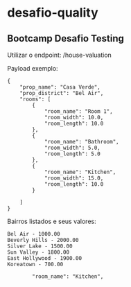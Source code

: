 # desafio-quality
## Bootcamp Desafio Testing

Utilizar o endpoint: /house-valuation

Payload exemplo:

```
{
    "prop_name": "Casa Verde",
    "prop_district": "Bel Air",
    "rooms": [
        {
            "room_name": "Room 1",
            "room_width": 10.0,
            "room_length": 10.0
        },
        {
            "room_name": "Bathroom",
            "room_width": 5.0,
            "room_length": 5.0
        },
        {
            "room_name": "Kitchen",
            "room_width": 15.0,
            "room_length": 10.0
        }

    ]
}
```

Bairros listados e seus valores:

```
Bel Air - 1000.00
Beverly Hills - 2000.00
Silver Lake - 1500.00
Sun Valley - 1800.00
East Hollywood - 1900.00
Koreatown - 700.00
```

            "room_name": "Kitchen",
